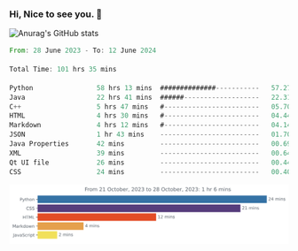 ### Hi, Nice to see you. 👋

<!--
**EtherFin/EtherFin** is a ✨ _special_ ✨ repository because its `README.md` (this file) appears on your GitHub profile.

Here are some ideas to get you started:

- 🔭 I’m currently working on ...
- 🌱 I’m currently learning ...
- 👯 I’m looking to collaborate on ...
- 🤔 I’m looking for help with ...
- 💬 Ask me about ...
- 📫 How to reach me: ...
- 😄 Pronouns: ...
- ⚡ Fun fact: ...
-->


![Anurag's GitHub stats](https://github-readme-stats.vercel.app/api?username=EtherFin&bg_color=30,e96443,e97f43,e99943,e9b443,e9ce43,e9e843,d3e943,bee943,a9e943,94e943&title_color=fff&text_color=000&show_icons=true&icon_color=000)


<!--START_SECTION:waka-->

```rust
From: 28 June 2023 - To: 12 June 2024

Total Time: 101 hrs 35 mins

Python                58 hrs 13 mins  ##############-----------   57.27 %
Java                  22 hrs 41 mins  ######-------------------   22.31 %
C++                   5 hrs 47 mins   #------------------------   05.70 %
HTML                  4 hrs 30 mins   #------------------------   04.44 %
Markdown              4 hrs 12 mins   #------------------------   04.14 %
JSON                  1 hr 43 mins    -------------------------   01.70 %
Java Properties       42 mins         -------------------------   00.69 %
XML                   39 mins         -------------------------   00.64 %
Qt UI file            26 mins         -------------------------   00.44 %
CSS                   24 mins         -------------------------   00.40 %
```

<!--END_SECTION:waka-->

<img
  src="https://github.com/EtherFin/EtherFin/blob/master/images/stat.svg"
  alt="Work Dashboard"
/>

